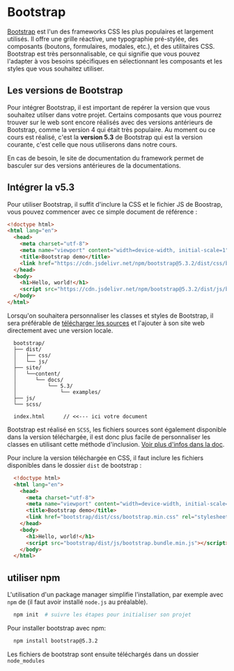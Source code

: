 # Bootstrap

[Bootstrap](https://getbootstrap.com/) est l'un des frameworks CSS les plus populaires et largement utilisés. Il offre une grille réactive, une typographie pré-stylée, des composants (boutons, formulaires, modales, etc.), et des utilitaires CSS. Bootstrap est très personnalisable, ce qui signifie que vous pouvez l'adapter à vos besoins spécifiques en sélectionnant les composants et les styles que vous souhaitez utiliser.

## Les versions de Bootstrap

Pour intégrer Bootstrap, il est important de repérer la version que vous souhaitez utilser dans votre projet. Certains composants que vous pourrez trouver sur le web sont encore réalisés avec des versions antérieurs de Bootstrap, comme la version 4 qui était très populaire. Au moment ou ce cours est réalisé, c'est la **version 5.3** de Bootstrap qui est la version courante, c'est celle que nous utiliserons dans notre cours.

En cas de besoin, le site de documentation du framework permet de basculer sur des versions antérieures de la documentations.

## Intégrer la v5.3

Pour utiliser Bootstrap, il suffit d'inclure la CSS et le fichier JS de Boostrap, vous pouvez commencer avec ce simple document de référence :

```html
<!doctype html>
<html lang="en">
  <head>
    <meta charset="utf-8">
    <meta name="viewport" content="width=device-width, initial-scale=1">
    <title>Bootstrap demo</title>
    <link href="https://cdn.jsdelivr.net/npm/bootstrap@5.3.2/dist/css/bootstrap.min.css" rel="stylesheet" integrity="sha384-T3c6CoIi6uLrA9TneNEoa7RxnatzjcDSCmG1MXxSR1GAsXEV/Dwwykc2MPK8M2HN" crossorigin="anonymous">
  </head>
  <body>
    <h1>Hello, world!</h1>
    <script src="https://cdn.jsdelivr.net/npm/bootstrap@5.3.2/dist/js/bootstrap.bundle.min.js" integrity="sha384-C6RzsynM9kWDrMNeT87bh95OGNyZPhcTNXj1NW7RuBCsyN/o0jlpcV8Qyq46cDfL" crossorigin="anonymous"></script>
  </body>
</html>
```

Lorsqu'on souhaitera personnaliser les classes et styles de Bootstrap, il sera préférable de [télécharger les sources](https://github.com/twbs/bootstrap/releases/download/v5.3.2/bootstrap-5.3.2-dist.zip) et l'ajouter à son site web directement avec une version locale.

```
  bootstrap/
  ├── dist/
  │   ├── css/
  │   └── js/
  ├── site/
  │   └──content/
  │      └── docs/
  │          └── 5.3/
  │              └── examples/
  ├── js/
  └── scss/

  index.html      // <<--- ici votre document
```

Bootstrap est réalisé en `SCSS`, les fichiers sources sont également disponible dans la version téléchargée, il est donc plus facile de personnaliser les classes en utilisant cette méthode d'inclusion. [Voir plus d'infos dans la doc](https://getbootstrap.com/docs/5.3/customize/sass/).

Pour inclure la version téléchargée en CSS, il faut inclure les fichiers disponibles dans le dossier `dist` de bootstrap :

```html
  <!doctype html>
  <html lang="en">
    <head>
      <meta charset="utf-8">
      <meta name="viewport" content="width=device-width, initial-scale=1">
      <title>Bootstrap demo</title>
      <link href="bootstrap/dist/css/bootstrap.min.css" rel="stylesheet">
    </head>
    <body>
      <h1>Hello, world!</h1>
      <script src="bootstrap/dist/js/bootstrap.bundle.min.js"></script>
    </body>
  </html>
```

## utiliser npm

L'utilisation d'un package manager simplifie l'installation, par exemple avec `npm` de  (il faut avoir installé `node.js` au préalable).

```sh
  npm init  # suivre les étapes pour initialiser son projet
```

Pour installer bootstrap avec npm:

```sh
  npm install bootstrap@5.3.2
```

Les fichiers de bootstrap sont ensuite téléchargés dans un dossier `node_modules`
